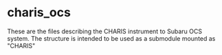 # charis_ocs

These are the files describing the CHARIS instrument to Subaru OCS system. The structure is 
intended to be used as a submodule mounted as "CHARIS"
